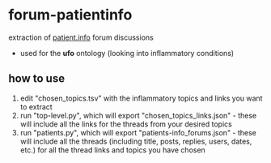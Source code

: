 # forum-patientinfo
extraction of [patient.info](https://patient.info/forums) forum discussions

- used for the **ufo** ontology (looking into inflammatory conditions)

## how to use

1. edit "chosen_topics.tsv" with the inflammatory topics and links you want to extract
2. run "top-level.py", which will export "chosen_topics_links.json" - these will include all the links for the threads from your desired topics
3. run "patients.py", which will export "patients-info_forums.json" - these will include all the threads (including title, posts, replies, users, dates, etc.) for all the thread links and topics you have chosen
